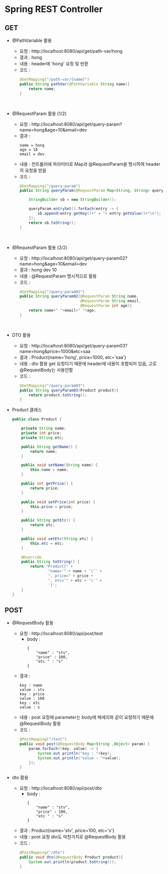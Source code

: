 # Spring REST Controller

## GET 
- @PathVariable 활용 
    - 요청 : http://localhost:8080/api/get/path-var/hong
    - 결과 : hong
    - 내용 : header에 'hong' 요청 및 반환
    - 코드 :   
        ```java
        @GetMapping("/path-var/{name}")
        public String pathVar(@PathVariable String name){
            return name;
        }
        ```
      <br>
- @RequestParam 활용 (1/2)
    - 요청 : http://localhost:8080/api/get/query-param?name=hong&age=10&email=dev
    - 결과 :
      ```
      name = hong      
      age = 10   
      email = dev
      ```
    - 내용 : 컨트롤러에 파라미터로 Map과 @RequestParam을 명시하여 header의 요청을 받음
    - 코드 :   
        ```java
        @GetMapping("/query-param")
        public String queryParam(@RequestParam Map<String, String> queryParam){
    
            StringBuilder sb = new StringBuilder();
    
            queryParam.entrySet().forEach(entry -> {
                sb.append(entry.getKey()+" = "+ entry.getValue()+"\n");
            });
            return sb.toString();
        }
        ```
      <br>
- @RequestParam 활용 (2/2)      
    - 요청 : http://localhost:8080/api/get/query-param02?name=hong&age=10&email=dev
    - 결과 : hong dev 10
    - 내용 : @RequestParam 명시적으로 활용
    - 코드 :
        ```java
        @GetMapping("/query-param02")
        public String queryParam02(@RequestParam String name, 
                                   @RequestParam String email, 
                                   @RequestParam int age){
            return name+" "+email+" "+age;
        }
        ```
      <br>
- DTO 활용
    - 요청 : http://localhost:8080/api/get/query-param03?name=hong&price=1000&etc=saa
    - 결과 : Product{name='hong', price=1000, etc='saa'}
    - 내용 : dto 활용 get 요청이기 때문에 header에 내용이 포함되어 있음, 고로 @RequestBody는 사용안함
    - 코드 : 
        ```java
        @GetMapping("/query-param03")
        public String queryParam03(Product product){
            return product.toString();
        }
        ```
    
- Product 클래스
    ```java
    public class Product {
    
        private String name;
        private int price;
        private String etc;
    
        public String getName() {
            return name;
        }
    
        public void setName(String name) {
            this.name = name;
        }
    
        public int getPrice() {
            return price;
        }
    
        public void setPrice(int price) {
            this.price = price;
        }
    
        public String getEtc() {
            return etc;
        }
    
        public void setEtc(String etc) {
            this.etc = etc;
        }
    
        @Override
        public String toString() {
            return "Product{" +
                    "name='" + name + '\'' +
                    ", price=" + price +
                    ", etc='" + etc + '\'' +
                    '}';
        }
    }
    ```
## POST
- @RequestBody 활용
    - 요청 : http://localhost:8080/api/post/test
      - body : 
        ```
        {
            "name" : "stv",
            "price" : 100,
            "etc " : "s"
        }
        ```
    - 결과 : 
        ```
        key : name
        value : stv
        key : price
        value : 100
        key : etc
        value : s
        ```
    - 내용 : post 요청에 parameter는 body에 메세지와 같이 요청하기 때문에 @RequestBody 활용
    - 코드 : 
        ```java
        @PostMapping("/test")
        public void post(@RequestBody Map<String ,Object> param) {
            param.forEach((key, value) -> {
                System.out.println("key : "+key);
                System.out.println("value : "+value);
            });
        }
        ```
    
- dto 활용
    - 요청 : http://localhost:8080/api/post/dto
      - body : 
        ```
        {
            "name" : "stv",
            "price" : 100,
            "etc " : "s"
        }
        ```
    - 결과 : Product{name='stv', price=100, etc='s'}
    - 내용 : post 요청 dto도 마찬가지로 @RequestBody 활용
    - 코드 :
        ```java
        @PostMapping("/dto")
        public void dto(@RequestBody Product product){
            System.out.println(product.toString());
        }
       ```
    